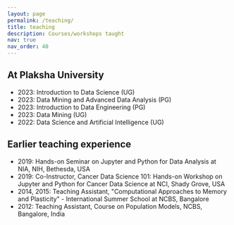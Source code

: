 ```yaml
---
layout: page
permalink: /teaching/
title: teaching
description: Courses/workshops taught
nav: true
nav_order: 40
---
```


## At Plaksha University
- 2023: Introduction to Data Science (UG)
- 2023: Data Mining and Advanced Data Analysis (PG)
- 2023: Introduction to Data Engineering (PG)
- 2023: Data Mining (UG)
- 2022: Data Science and Artificial Intelligence (UG)

## Earlier teaching experience

- 2019: Hands-on Seminar on Jupyter and Python for Data Analysis at NIA, NIH, Bethesda, USA
- 2019: Co-Instructor, Cancer Data Science 101: Hands-on Workshop on Jupyter and Python for Cancer Data Science at NCI, Shady Grove, USA
- 2014, 2015: Teaching Assistant, "Computational Approaches to Memory and Plasticity" - International Summer School at NCBS, Bangalore
- 2012: Teaching Assistant, Course on Population Models, NCBS, Bangalore, India
